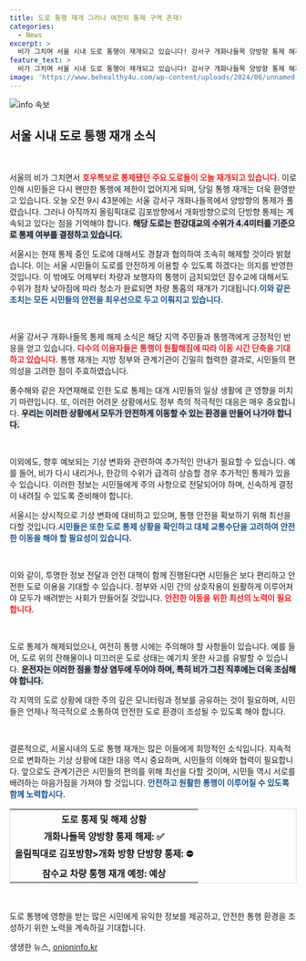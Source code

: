 ```yaml
---
title: 도로 통행 재개 그러나 여전히 통제 구역 존재!
categories:
  - News
excerpt: >
  비가 그치며 서울 시내 도로 통행이 재개되고 있습니다! 강서구 개화나들목 양방향 통제 해제, 하지만 김포방향은 여전히 통제 중. 잠수교도 조만간 개방될 예정! 도로 상황, 놓치지 마세요!
feature_text: >
  비가 그치며 서울 시내 도로 통행이 재개되고 있습니다! 강서구 개화나들목 양방향 통제 해제, 하지만 김포방향은 여전히 통제 중. 잠수교도 조만간 개방될 예정! 도로 상황, 놓치지 마세요!
image: 'https://www.behealthy4u.com/wp-content/uploads/2024/06/unnamed-file.png'
---
```


<p><img src="https://www.behealthy4u.com/wp-content/uploads/2024/06/unnamed-file.png" alt="info 속보" /></p>

<h2 data-ke-size="size26">서울 시내 도로 통행 재개 소식</h2>

<p data-ke-size="size16">&nbsp;</p> 

<p>서울의 비가 그치면서 <b><span style="color: #ee2323;">호우특보로 통제됐던 주요 도로들이 오늘 재개되고 있습니다.</span></b> 이로 인해 시민들은 다시 왠만한 통행에 제한이 없어지게 되며, 당일 통행 재개는 더욱 환영받고 있습니다. 오늘 오전 9시 43분에는 서울 강서구 개화나들목에서 양방향의 통제가 풀렸습니다. 그러나 아직까지 올림픽대로 김포방향에서 개화방향으로의 단방향 통제는 계속되고 있다는 점을 기억해야 합니다. <b><span style="background-color: #21538527;">해당 도로는 한강대교의 수위가 4.4미터를 기준으로 통제 여부를 결정하고 있습니다.</span></b></p>

<p>서울시는 현재 통제 중인 도로에 대해서도 경찰과 협의하여 조속히 해제할 것이라 밝혔습니다. 이는 서울 시민들이 도로를 안전하게 이용할 수 있도록 하겠다는 의지를 반영한 것입니다. 이 밖에도 어제부터 차량과 보행자의 통행이 금지되었던 잠수교에 대해서도 수위가 점차 낮아짐에 따라 청소가 완료되면 차량 통홉의 재개가 기대됩니다.<b><span style="color: #1a5490;">이와 같은 조치는 모든 시민들의 안전을 최우선으로 두고 이뤄지고 있습니다.</span></b></p>

<p data-ke-size="size16">&nbsp;</p> 

<p>서울 강서구 개화나들목 통제 해제 소식은 해당 지역 주민들과 통행객에게 긍정적인 반응을 얻고 있습니다. <b><span style="color: #ee2323;">다수의 이용자들은 통행이 원활해짐에 따라 이동 시간 단축을 기대하고 있습니다.</span></b> 통행 재개는 지방 정부와 관계기관이 긴밀히 협력한 결과로, 시민들의 편의성을 고려한 점이 주효하였습니다. </p>

<p>풍수해와 같은 자연재해로 인한 도로 통제는 대개 시민들의 일상 생활에 큰 영향을 미치기 마련입니다. 또, 이러한 어려운 상황에서도 정부 측의 적극적인 대응은 매우 중요합니다. <b><span style="background-color: #21538527;">우리는 이러한 상황에서 모두가 안전하게 이동할 수 있는 환경을 만들어 나가야 합니다.</span></b></p>

<p data-ke-size="size16">&nbsp;</p>

<p>이외에도, 향후 예보되는 기상 변화와 관련하여 추가적인 안내가 필요할 수 있습니다. 예를 들어, 비가 다시 내리거나, 한강의 수위가 급격히 상승할 경우 추가적인 통제가 있을 수 있습니다. 이러한 정보는 시민들에게 주의 사항으로 전달되어야 하며, 신속하게 결정이 내려질 수 있도록 준비해야 합니다. </p>

<p>서울시는 상시적으로 기상 변화에 대비하고 있으며, 통행 안전을 확보하기 위해 최선을 다할 것입니다.<b><span style="color: #1a5490;">시민들은 또한 도로 통제 상황을 확인하고 대체 교통수단을 고려하여 안전한 이동을 해야 할 필요성이 있습니다.</span></b> </p>

<p data-ke-size="size16">&nbsp;</p> 

<p>이와 같이, 투명한 정보 전달과 안전 대책이 함께 진행된다면 시민들은 보다 편리하고 안전한 도로 이용을 기대할 수 있습니다. 정부와 시민 간의 상호작용이 원활하게 이루어져야 모두가 배려받는 사회가 만들어질 것입니다. <b><span style="color: #ee2323;">안전한 이동을 위한 최선의 노력이 필요합니다.</span></b> </p>

<p data-ke-size="size16">&nbsp;</p> 

<p>도로 통제가 해제되었으나, 여전히 통행 시에는 주의해야 할 사항들이 있습니다. 예를 들어, 도로 위의 잔해물이나 미끄러운 도로 상태는 예기치 못한 사고를 유발할 수 있습니다. <b><span style="background-color: #21538527;">운전자는 이러한 점을 항상 염두에 두어야 하며, 특히 비가 그친 직후에는 더욱 조심해야 합니다.</span></b></p>

<p>각 지역의 도로 상황에 대한 주의 깊은 모니터링과 정보를 공유하는 것이 필요하며, 시민들은 언제나 적극적으로 소통하여 안전한 도로 환경이 조성될 수 있도록 해야 합니다. </p>

<p data-ke-size="size16">&nbsp;</p> 

<p>결론적으로, 서울시내의 도로 통행 재개는 많은 이들에게 희망적인 소식입니다. 지속적으로 변화하는 기상 상황에 대한 대응 역시 중요하며, 시민들의 이해와 협력이 필요합니다. 앞으로도 관계기관은 시민들의 편의를 위해 최선을 다할 것이며, 시민들 역시 서로를 배려하는 마음가짐을 가져야 할 것입니다. <b><span style="color: #1a5490;">안전하고 원활한 통행이 이루어질 수 있도록 함께 노력합시다.</span></b> </p>

<table style="width:100%; border: 1px solid #ddd;">
  <tr>
    <th style="text-align: center;">도로 통제 및 해제 상황</th>
  </tr>
  <tr>
    <td style="text-align: center; height: 17px;"><b>개화나들목 양방향 통제 해제: ✅</b></td>
  </tr>
  <tr>
    <td style="text-align: center; height: 17px;"><b>올림픽대로 김포방향>개화 방향 단방향 통제: ⛔️</b></td>
  </tr>
  <tr>
    <td style="text-align: center; height: 17px;"><b>잠수교 차량 통행 재개 예정: 예상</b></td>
  </tr>
</table>

<p data-ke-size="size16">&nbsp;</p> 

<p>도로 통행에 영향을 받는 많은 시민에게 유익한 정보를 제공하고, 안전한 통행 환경을 조성하기 위한 노력을 계속하길 기대합니다.</p>
생생한 뉴스, <a href="https://onioninfo.kr" rel="dofollow">onioninfo.kr</a>


